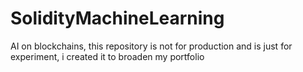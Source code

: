 # SolidityMachineLearning
AI on blockchains, this repository is not for production and is just for experiment, i created it to broaden my portfolio
